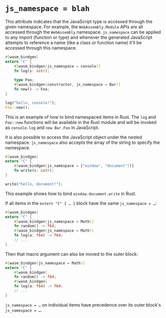 # `js_namespace = blah`

This attribute indicates that the JavaScript type is accessed through the given
namespace. For example, the `WebAssembly.Module` APIs are all accessed through
the `WebAssembly` namespace. `js_namespace` can be applied to any import
(function or type) and whenever the generated JavaScript attempts to reference a
name (like a class or function name) it'll be accessed through this namespace.

```rust
#[wasm_bindgen]
extern "C" {
    #[wasm_bindgen(js_namespace = console)]
    fn log(s: &str);
    
    type Foo;
    #[wasm_bindgen(constructor, js_namespace = Bar)]
    fn new() -> Foo;
}

log("hello, console!");
Foo::new();
```

This is an example of how to bind namespaced items in Rust. The `log` and `Foo::new` functions will
be available in the Rust module and will be invoked as `console.log` and `new Bar.Foo` in
JavaScript.

It is also possible to access the JavaScript object under the nested namespace.
`js_namespace` also accepts the array of the string to specify the namespace.

```rust
#[wasm_bindgen]
extern "C" {
    #[wasm_bindgen(js_namespace = ["window", "document"])]
    fn write(s: &str);
}

write("hello, document!");
```

This example shows how to bind `window.document.write` in Rust.

If all items in the `extern "C" { … }` block have the same `js_namespace = …`:

```rust
#[wasm_bindgen]
extern "C" {
    #[wasm_bindgen(js_namespace = Math)]
    fn random() -> f64;
    #[wasm_bindgen(js_namespace = Math)]
    fn log(a: f64) -> f64;
    // ...
}
```

Then that macro argument can also be moved to the outer block:

```rust
#[wasm_bindgen(js_namespace = Math)]
extern "C" {
    #[wasm_bindgen]
    fn random() -> f64;
    #[wasm_bindgen]
    fn log(a: f64) -> f64;
    // ...
}
```

`js_namespace = …` on individual items have precedence over its outer block's `js_namespace = …`.
